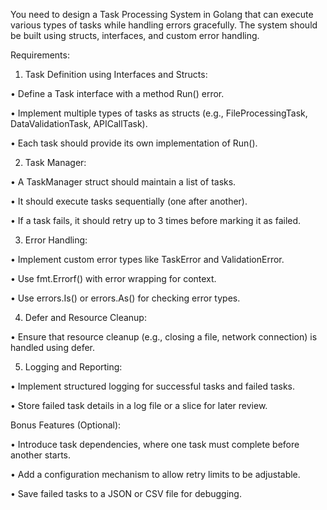 You need to design a Task Processing System in Golang that can execute various types of tasks while handling errors gracefully. The system should be built using structs, interfaces, and custom error handling.



Requirements:

1. Task Definition using Interfaces and Structs:

• Define a Task interface with a method Run() error.

• Implement multiple types of tasks as structs (e.g., FileProcessingTask, DataValidationTask, APICallTask).

• Each task should provide its own implementation of Run().

2. Task Manager:

• A TaskManager struct should maintain a list of tasks.

• It should execute tasks sequentially (one after another).

• If a task fails, it should retry up to 3 times before marking it as failed.

3. Error Handling:

• Implement custom error types like TaskError and ValidationError.

• Use fmt.Errorf() with error wrapping for context.

• Use errors.Is() or errors.As() for checking error types. 

4. Defer and Resource Cleanup:

• Ensure that resource cleanup (e.g., closing a file, network connection) is handled using defer.

5. Logging and Reporting:

• Implement structured logging for successful tasks and failed tasks.

• Store failed task details in a log file or a slice for later review.



Bonus Features (Optional):

• Introduce task dependencies, where one task must complete before another starts.

• Add a configuration mechanism to allow retry limits to be adjustable.

• Save failed tasks to a JSON or CSV file for debugging.